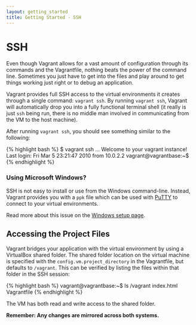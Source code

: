 ```yaml
---
layout: getting_started
title: Getting Started - SSH
---
```

# SSH

Even though Vagrant allows for a vast amount of configuration through its
commands and the Vagrantfile, nothing beats the power of the command line.
Sometimes you just have to get into the files and play around to get things
working just right or to debug an application.

Vagrant provides full SSH access to the virtual environments it creates
through a single command: `vagrant ssh`. By running `vagrant ssh`, Vagrant
will automatically drop you into a fully functional terminal shell (it
really is just `ssh`  being run, there is no middle man involved in communicating
from the VM to the host machine).

After running `vagrant ssh`, you should see something similar to the
following:

{% highlight bash %}
$ vagrant ssh
...
Welcome to your vagrant instance!
Last login: Fri Mar  5 23:21:47 2010 from 10.0.2.2
vagrant@vagrantbase:~$
{% endhighlight %}

<div class="info">
  <h3>Using Microsoft Windows?</h3>
  <p>
    SSH is not easy to install or use from the Windows command-line. Instead,
    Vagrant provides you with a <code>ppk</code> file which can be used with
    <a href="http://www.chiark.greenend.org.uk/~sgtatham/putty/">PuTTY</a> to
    connect to your virtual environments.
  </p>
  <p>
    Read more about this issue on the <a href="/docs/getting-started/setup/windows.html">Windows setup page</a>.
  </p>
</div>

## Accessing the Project Files

Vagrant bridges your application with the virtual environment by using a
VirtualBox shared folder. The shared folder location on the virtual machine
is specified with the `config.vm.project_directory` in the Vagrantfile, but
defaults to `/vagrant`. This can be verified by listing the files within
that folder in the SSH session:

{% highlight bash %}
vagrant@vagrantbase:~$ ls /vagrant
index.html Vagrantfile
{% endhighlight %}

The VM has both read and write access to the shared folder.

**Remember: Any changes are mirrored across both systems.**
